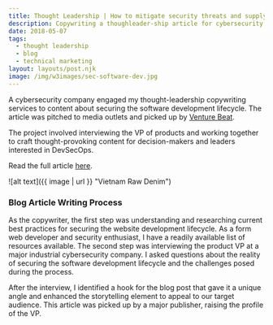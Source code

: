 ```yaml
---
title: Thought Leadership | How to mitigate security threats and supply chain attacks in 2023 and beyond
description: Copywriting a thoughleader-ship article for cybersecurity
date: 2018-05-07
tags:
  - thought leadership
  - blog
  - technical marketing
layout: layouts/post.njk
image: /img/w3images/sec-software-dev.jpg
---
```

A cybersecurity company engaged my thought-leadership copywriting services to content about securing the software development lifecycle. The article was pitched to media outlets and picked up by [Venture Beat](https://venturebeat.com/).

The project involved interviewing the VP of products and working together to craft thought-provoking content for decision-makers and leaders interested in DevSecOps.

Read the full article [here](https://venturebeat.com/security/how-to-mitigate-security-threats-and-supply-chain-attacks-in-2023-and-beyond/).


![alt text]({{ image | url }} "Vietnam Raw Denim")

### Blog Article Writing Process

As the copywriter, the first step was understanding and researching current best practices for securing the website development lifecycle. As a form web developer and security enthusiast, I have a readily available list of resources available. The second step was interviewing the product VP at a major industrial cybersecurity company. I asked questions about the reality of securing the software development lifecycle and the challenges posed during the process.

After the interview, I identified a hook for the blog post that gave it a unique angle and enhanced the storytelling element to appeal to our target audience. This article was picked up by a major publisher, raising the profile of the VP.
